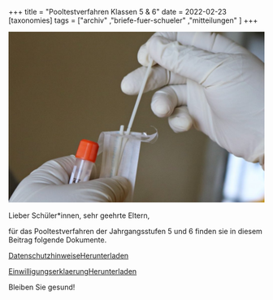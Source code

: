 +++
title = "Pooltestverfahren Klassen 5 & 6"
date = 2022-02-23
[taxonomies]
tags = ["archiv" ,"briefe-fuer-schueler" ,"mitteilungen" ]
+++

![](images/mufid-majnun-aNEaWqVoT0g-unsplash-2-1024x683.jpg)

Lieber Schüler\*innen, sehr geehrte Eltern,  
  
für das Pooltestverfahren der Jahrgangsstufen 5 und 6 finden sie in diesem Beitrag folgende Dokumente.

[Datenschutzhinweise](https://volksschule-partenkirchen.de/wp-content/uploads/Datenschutzhinweise.pdf)[Herunterladen](https://volksschule-partenkirchen.de/wp-content/uploads/Datenschutzhinweise.pdf)

[Einwilligungserklaerung](https://volksschule-partenkirchen.de/wp-content/uploads/Einwilligungserklaerung.pdf)[Herunterladen](https://volksschule-partenkirchen.de/wp-content/uploads/Einwilligungserklaerung.pdf)

Bleiben Sie gesund!
